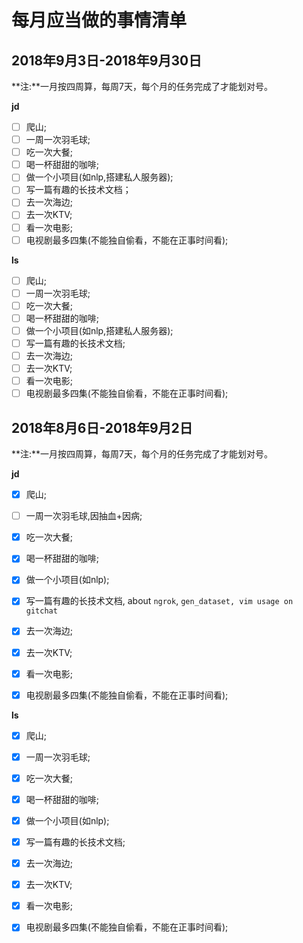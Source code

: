 # 每月应当做的事情清单

## 2018年9月3日-2018年9月30日

**注:**一月按四周算，每周7天，每个月的任务完成了才能划对号。

**jd**

- [ ] 爬山;
- [ ] 一周一次羽毛球;
- [ ] 吃一次大餐;
- [ ] 喝一杯甜甜的咖啡;
- [ ] 做一个小项目(如nlp,搭建私人服务器);
- [ ] 写一篇有趣的长技术文档；
- [ ] 去一次海边;
- [ ] 去一次KTV;
- [ ] 看一次电影;
- [ ] 电视剧最多四集(不能独自偷看，不能在正事时间看);

**ls**

- [ ] 爬山;
- [ ] 一周一次羽毛球;
- [ ] 吃一次大餐;
- [ ] 喝一杯甜甜的咖啡;
- [ ] 做一个小项目(如nlp,搭建私人服务器);
- [ ] 写一篇有趣的长技术文档;
- [ ] 去一次海边;
- [ ] 去一次KTV;
- [ ] 看一次电影;
- [ ] 电视剧最多四集(不能独自偷看，不能在正事时间看);

## 2018年8月6日-2018年9月2日

**注:**一月按四周算，每周7天，每个月的任务完成了才能划对号。

**jd**

- [x] 爬山;
- [ ] 一周一次羽毛球,因抽血+因病;
- [x] 吃一次大餐;
- [x] 喝一杯甜甜的咖啡;
- [x] 做一个小项目(如nlp);
- [x] 写一篇有趣的长技术文档, about `ngrok`, `gen_dataset, vim usage on gitchat`
- [x] 去一次海边;
- [x] 去一次KTV;
- [x] 看一次电影;
- [x] 电视剧最多四集(不能独自偷看，不能在正事时间看);


**ls**

- [x] 爬山;
- [x] 一周一次羽毛球;
- [x] 吃一次大餐;
- [x] 喝一杯甜甜的咖啡;
- [x] 做一个小项目(如nlp);
- [x] 写一篇有趣的长技术文档;
- [x] 去一次海边;
- [x] 去一次KTV;
- [x] 看一次电影;
- [x] 电视剧最多四集(不能独自偷看，不能在正事时间看);

